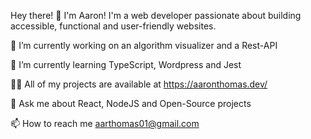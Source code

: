Hey there! 👋 I'm Aaron! I'm a web developer passionate about building accessible, functional and user-friendly websites.

🔭 I’m currently working on an algorithm visualizer and a Rest-API

🌱 I’m currently learning TypeScript, Wordpress and Jest

👨‍💻 All of my projects are available at https://aaronthomas.dev/

💬 Ask me about React, NodeJS and Open-Source projects

📫 How to reach me aarthomas01@gmail.com
